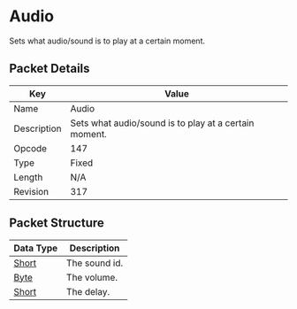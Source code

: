 # Audio
Sets what audio/sound is to play at a certain moment.

## Packet Details
| Key | Value |
|--|--|
| Name | Audio |
| Description | Sets what audio/sound is to play at a certain moment. |
| Opcode | 147 |
| Type | Fixed |
| Length | N/A |
| Revision | 317 |

## Packet Structure
| Data Type | Description |
|--|--|
| [Short](/Data-Types.html#common-data-types) | The sound id. |
| [Byte](/Data-Types.html#common-data-types) | The volume. |
| [Short](/Data-Types.html#common-data-types) | The delay. |
